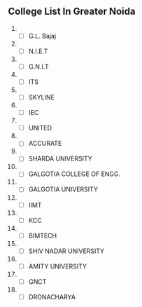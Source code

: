 ## College List In Greater Noida
1. - [ ] G.L. Bajaj
2. - [ ] N.I.E.T
3. - [ ] G.N.I.T
4. - [ ] ITS
5. - [ ] SKYLINE
6. - [ ] IEC
7. - [ ] UNITED
8. - [ ] ACCURATE
9. - [ ] SHARDA UNIVERSITY
10. - [ ] GALGOTIA COLLEGE OF ENGG.
11. - [ ] GALGOTIA UNIVERSITY
12. - [ ] IIMT
13. - [ ] KCC
14. - [ ] BIMTECH
15. - [ ] SHIV NADAR UNIVERSITY
16. - [ ] AMITY UNIVERSITY
17. - [ ] GNCT
18. - [ ] DRONACHARYA
